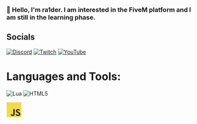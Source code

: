 ### 👋 Hello, I'm ra1der. I am interested in the FiveM platform and I am still in the learning phase.



## Socials
[![Discord](https://img.shields.io/badge/Discord-%237289DA.svg?logo=discord&logoColor=white)]([htttps://discord.gg/wilddevelopment)
[![Twitch](https://img.shields.io/badge/Twitch-%239146FF.svg?logo=Twitch&logoColor=white)](https://twitch.tv/ra1derlive) 
[![YouTube](https://img.shields.io/badge/YouTube-%23FF0000.svg?logo=YouTube&logoColor=white)](https://www.youtube.com/channel/UCgSXZ-Vmasr5-tgzjpAmSyA) 

# Languages and Tools:
![Lua](https://img.shields.io/badge/lua-%232C2D72.svg?style=for-the-badge&logo=lua&logoColor=white) ![HTML5](https://img.shields.io/badge/html5-%23E34F26.svg?style=for-the-badge&logo=html5&logoColor=white)
<p align="left"> <a href="https://developer.mozilla.org/en-US/docs/Web/JavaScript" target="_blank" rel="noreferrer"> <img src="https://raw.githubusercontent.com/devicons/devicon/master/icons/javascript/javascript-original.svg" alt="javascript" width="40" height="40"/> </a> </p>

##
<div align="left"><img src="https://gpvc.arturio.dev/baranraider%22/%3E</div>
